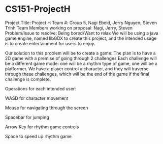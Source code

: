 # CS151-ProjectH

Project Title: Project H
Team #: Group 5, Nagi Ebeid, Jerry Nguyen, Steven Trinh
Team Members working on proposal: Nagi, Jerry, Steven
Problem/Issue to resolve: Being bored/Want to relax
We will be using a java game engine, named libGDX to create this project, and the intended usage is to create entertainment for users to enjoy. 

Our solution to this problem will be to create a game:
The plan is to have a 2D game with a premise of going through 2 challenges
Each challenge will be a different game mode: one will be a rhythm type of game, one will be a platformer. 
We have a player control a character, and they will traverse through these challenges, which will be the end of the game if the final challenge is complete. 

Operations for each intended user: 

WASD for character movement

Mouse for navigating through the screen

Spacebar for jumping

Arrow Key for rhythm game controls

Space to speed up rhythm game





